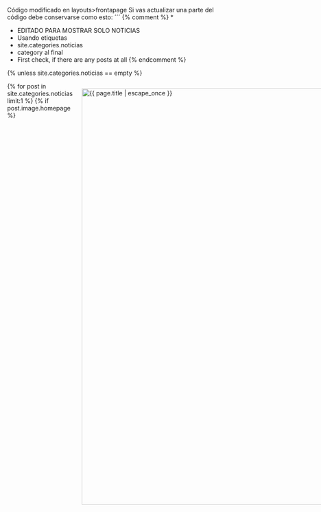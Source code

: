 Código modificado en layouts>frontapage
Si vas actualizar una parte del código debe conservarse como esto: 
´´´
{% comment %}
*
* EDITADO PARA MOSTRAR SOLO NOTICIAS
* Usando etiquetas
* site.categories.noticias
* category al final
* First check, if there are any posts at all
{% endcomment %}

{% unless site.categories.noticias == empty %}
    <div class="row t30 b20 homepage">
        <div class="small-12 columns">
            {% for post in site.categories.noticias limit:1 %}
            {% if post.image.homepage %}
            <p>
                <a href="{{ site.url }}{{ site.baseurl }}{{ post.url }}" title="{{ post.title | escape_once }}"><img width="970" src="{{ site.urlimg }}{{ post.image.homepage }}" alt="{{ page.title | escape_once }}"></a>
            </p>

            {% if post.image.caption_url and post.image.caption %}
            <p class="text-right caption">
                <a href="{{ post.image.caption_url }}">{{ post.image.caption }}</a>
            </p>
            {% endif %}
            {% else post.image.homepage == NULL %}
            <h2>{{ site.data.language.new_blog_entries }}</h2>
            {% endif %}
            {% endfor %}
        </div><!-- /.small-12.columns -->
    </div><!-- /.row -->


    <div class="row">
        <div class="medium-6 columns">
            {% for post in site.categories.noticias limit:1 %}
            {% if post.subheadline %}<p class="subheadline">{{ post.subheadline }}</p>{% endif %}
            <h2><a href="{{ site.url }}{{ site.baseurl }}{{ post.url }}">{{ post.title }}</a></h2>
            <p>
                {% if post.meta_description %}{{ post.meta_description | strip_html | escape }}{% else post.teaser %}{{ post.teaser | strip_html | escape }}{% endif %}
                <a href="{{ site.url }}{{ site.baseurl }}{{ post.url }}" title="Read {{ post.title | escape_once }}"><strong>{{ site.data.language.read_more }}</strong></a>
            </p>
            {% endfor %}
        </div><!-- /.medium-5.columns -->


        <div class="medium-6 columns">
            <p><strong>{{ site.data.language.more_articles }}</strong></p>
            {% include list-posts category='noticias' entries='3' offset='1' %}
        </div><!-- /.medium-7.columns -->
    </div><!-- /.row -->
{% endunless %}
´´´
Sirve para mostrar las noticias en la página de inicio.
